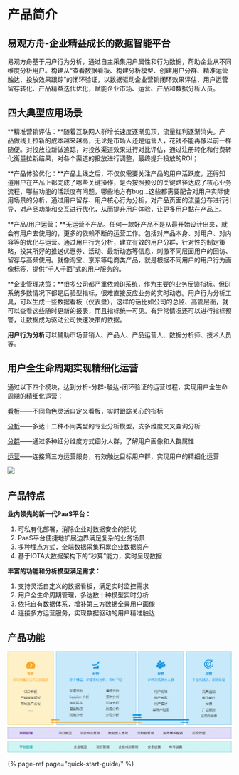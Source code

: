 # 产品简介

## 易观方舟-企业精益成长的数据智能平台

易观方舟基于用户行为分析，通过自主采集用户属性和行为数据，帮助企业从不同维度分析用户。构建从“查看数据看板、构建分析模型、创建用户分群、精准运营触达、投放效果跟踪”的闭环验证，以数据驱动企业营销闭环效果评估、用户运营留存转化、产品精益迭代优化，赋能企业市场、运营、产品和数据分析人员。

## 四大典型应用场景

**精准营销评估：**随着互联网人群增长速度逐渐见顶，流量红利逐渐消失。产品做线上拉新的成本越来越高，无论是市场人还是运营人，花钱不能再像以前一样随便。对投放拉新做追踪，对投放渠道效果进行对比评估，通过注册转化和付费转化衡量拉新结果，对各个渠道的投放进行调整，最终提升投放的ROI；

**产品体验优化：**产品上线之后，不仅仅需要关注产品的用户活跃度，还得知道用户在产品上都完成了哪些关键操作，是否按照预设的关键路径达成了核心业务流程，哪些功能的活跃度有问题，哪些地方有bug…这些都需要配合对用户实际使用场景的分析，通过用户留存、用户核心行为分析，对产品页面的流量分布进行引导，对产品功能和交互进行优化，从而提升用户体验，让更多用户黏在产品上。

**产品/用户运营：**无运营不产品。任何一款好产品不是从最开始设计出来，就会有用户去使用的，更多的依赖不断的运营工作。包括对产品本身、对用户、对内容等的优化与运营。通过用户行为分析，建立有效的用户分群，针对性的制定策略，投其所好的推送优惠券、活动、最新动态等信息，刺激不同层面用户的回访、留存与高频使用。就像淘宝、京东等电商类产品，就是根据不同用户的用户行为画像标签，提供“千人千面”式的用户服务的。

**企业管理决策：**很多公司都严重依赖BI系统，作为主要的业务反馈指标。但BI系统多数情况下都是后验型指标，很难直接反应业务的实时动态。用户行为分析工具，可以生成一些数据看板（仪表盘），这样的话比如公司的总监、高管层面，就可以查看这些随时更新的报表，而且指标统一可见。有异常情况还可以进行指标预警，让数据成为驱动公司快速决策的依据。

**用户行为分析**可以辅助市场营销人、产品人、产品运营人、数据分析师、技术人员等。

## 用户全生命周期实现精细化运营

通过以下四个模块，达到分析-分群-触达-闭环验证的运营过程，实现用户全生命周期的精细化运营：

[看板](features/dashboard.md)——不同角色灵活自定义看板，实时跟踪关心的指标

[分析](features/analytics/)——多达十二种不同类型的专业分析模型，支多维度交叉查询分析

[分群](features/segmentation/)——通过多种细分维度方式细分人群，了解用户画像和人群属性

[运营](features/operation/)——连接第三方运营服务，有效触达目标用户群，实现用户的精细化运营

![ ](https://imguserradar.analysys.cn/fangzhou/sysImg/201706141931230718.png)

## 产品特点

**业内领先的新一代PaaS平台：**

1. 可私有化部署，消除企业对数据安全的担忧
2. PaaS平台便捷地扩展边界满足复杂的业务场景
3. 多种埋点方式，全端数据采集积累企业数据资产
4. 基于IOTA大数据架构下的“秒算”能力，实时呈现数据

**丰富的功能和分析模型满足需求：**

1. 支持灵活自定义的数据看板，满足实时监控需求
2. 用户全生命周期管理，多达数十种模型实时分析
3. 依托自有数据体系，增补第三方数据全景用户画像
4. 连接多方运营服务，实现数据驱动的用户精准触达

## 产品功能

![](.gitbook/assets/image%20%28228%29.png)

{% page-ref page="quick-start-guide/" %}

